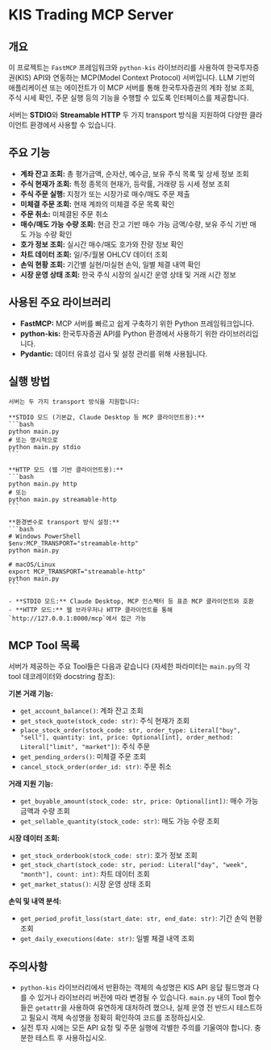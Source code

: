 # KIS Trading MCP Server

## 개요

이 프로젝트는 `FastMCP` 프레임워크와 `python-kis` 라이브러리를 사용하여 한국투자증권(KIS) API와 연동하는 MCP(Model Context Protocol) 서버입니다. LLM 기반의 애플리케이션 또는 에이전트가 이 MCP 서버를 통해 한국투자증권의 계좌 정보 조회, 주식 시세 확인, 주문 실행 등의 기능을 수행할 수 있도록 인터페이스를 제공합니다.

서버는 **STDIO**와 **Streamable HTTP** 두 가지 transport 방식을 지원하여 다양한 클라이언트 환경에서 사용할 수 있습니다.

## 주요 기능

- **계좌 잔고 조회:** 총 평가금액, 순자산, 예수금, 보유 주식 목록 및 상세 정보 조회
- **주식 현재가 조회:** 특정 종목의 현재가, 등락률, 거래량 등 시세 정보 조회
- **주식 주문 실행:** 지정가 또는 시장가로 매수/매도 주문 제출
- **미체결 주문 조회:** 현재 계좌의 미체결 주문 목록 확인
- **주문 취소:** 미체결된 주문 취소
- **매수/매도 가능 수량 조회:** 현금 잔고 기반 매수 가능 금액/수량, 보유 주식 기반 매도 가능 수량 확인
- **호가 정보 조회:** 실시간 매수/매도 호가와 잔량 정보 확인
- **차트 데이터 조회:** 일/주/월봉 OHLCV 데이터 조회
- **손익 현황 조회:** 기간별 실현/미실현 손익, 일별 체결 내역 확인
- **시장 운영 상태 조회:** 한국 주식 시장의 실시간 운영 상태 및 거래 시간 정보

## 사용된 주요 라이브러리

- **FastMCP:** MCP 서버를 빠르고 쉽게 구축하기 위한 Python 프레임워크입니다.
- **python-kis:** 한국투자증권 API를 Python 환경에서 사용하기 위한 라이브러리입니다.
- **Pydantic:** 데이터 유효성 검사 및 설정 관리를 위해 사용됩니다.

## 실행 방법

    서버는 두 가지 transport 방식을 지원합니다:

    **STDIO 모드 (기본값, Claude Desktop 등 MCP 클라이언트용):**
    ```bash
    python main.py
    # 또는 명시적으로
    python main.py stdio
    ```

    **HTTP 모드 (웹 기반 클라이언트용):**
    ```bash
    python main.py http
    # 또는
    python main.py streamable-http
    ```

    **환경변수로 transport 방식 설정:**
    ```bash
    # Windows PowerShell
    $env:MCP_TRANSPORT="streamable-http"
    python main.py

    # macOS/Linux
    export MCP_TRANSPORT="streamable-http"
    python main.py
    ```

    - **STDIO 모드:** Claude Desktop, MCP 인스펙터 등 표준 MCP 클라이언트와 호환
    - **HTTP 모드:** 웹 브라우저나 HTTP 클라이언트를 통해 `http://127.0.0.1:8000/mcp`에서 접근 가능

## MCP Tool 목록

서버가 제공하는 주요 Tool들은 다음과 같습니다 (자세한 파라미터는 `main.py`의 각 tool 데코레이터와 docstring 참조):

**기본 거래 기능:**
- `get_account_balance()`: 계좌 잔고 조회
- `get_stock_quote(stock_code: str)`: 주식 현재가 조회
- `place_stock_order(stock_code: str, order_type: Literal["buy", "sell"], quantity: int, price: Optional[int], order_method: Literal["limit", "market"])`: 주식 주문
- `get_pending_orders()`: 미체결 주문 조회
- `cancel_stock_order(order_id: str)`: 주문 취소

**거래 지원 기능:**
- `get_buyable_amount(stock_code: str, price: Optional[int])`: 매수 가능 금액과 수량 조회
- `get_sellable_quantity(stock_code: str)`: 매도 가능 수량 조회

**시장 데이터 조회:**
- `get_stock_orderbook(stock_code: str)`: 호가 정보 조회
- `get_stock_chart(stock_code: str, period: Literal["day", "week", "month"], count: int)`: 차트 데이터 조회
- `get_market_status()`: 시장 운영 상태 조회

**손익 및 내역 분석:**
- `get_period_profit_loss(start_date: str, end_date: str)`: 기간 손익 현황 조회
- `get_daily_executions(date: str)`: 일별 체결 내역 조회

## 주의사항

-   `python-kis` 라이브러리에서 반환하는 객체의 속성명은 KIS API 응답 필드명과 다를 수 있거나 라이브러리 버전에 따라 변경될 수 있습니다. `main.py` 내의 Tool 함수들은 `getattr`을 사용하여 유연하게 대처하려 했으나, 실제 운영 전 반드시 테스트하고 필요시 객체 속성명을 정확히 확인하여 코드를 조정하십시오.
-   실전 투자 시에는 모든 API 요청 및 주문 실행에 각별한 주의를 기울여야 합니다. 충분한 테스트 후 사용하십시오.
